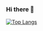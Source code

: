 ### Hi there 👋
[![Top Langs](https://github-readme-stats.vercel.app/api/top-langs/?username=vivinvinh212)](https://github.com/anuraghazra/github-readme-stats)
<!--
**vivinvinh212/vivinvinh212** is a ✨ _special_ ✨ repository because its `README.md` (this file) appears on your GitHub profile.

Here are some ideas to get you started:

- 🔭 I’m currently working on ...
- 🌱 I’m currently learning ...
- 👯 I’m looking to collaborate on ...
- 🤔 I’m looking for help with ...
- 💬 Ask me about ...
- 📫 How to reach me: ...
- 😄 Pronouns: ...
- ⚡ Fun fact: ...
-->
